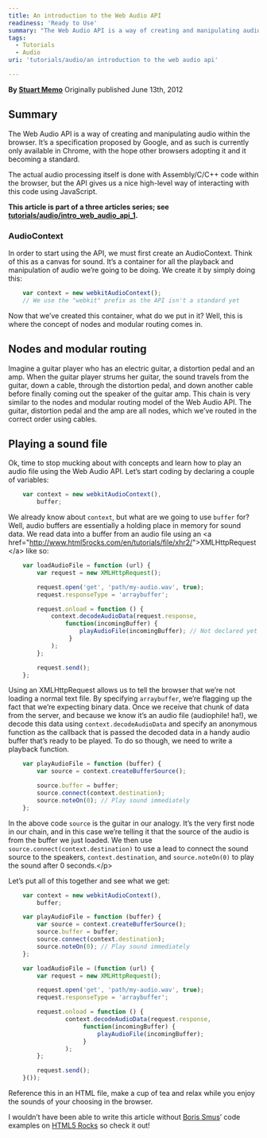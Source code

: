 ```yaml
---
title: An introduction to the Web Audio API
readiness: 'Ready to Use'
summary: "The Web Audio API is a way of creating and manipulating audio within the browser. It’s a specification proposed by Google, and as such is currently only available in Chrome, with the hope other browsers adopting it and it becoming a standard.\n"
tags:
  - Tutorials
  - Audio
uri: 'tutorials/audio/an introduction to the web audio api'

---
```

**By [Stuart Memo](http://stuartmemo.com)**
Originally published June 13th, 2012

## Summary

The Web Audio API is a way of creating and manipulating audio within the browser. It’s a specification proposed by Google, and as such is currently only available in Chrome, with the hope other browsers adopting it and it becoming a standard.

The actual audio processing itself is done with Assembly/C/C++ code within the browser, but the API gives us a nice high-level way of interacting with this code using JavaScript.

**This article is part of a three articles series; see [tutorials/audio/intro\_web\_audio\_api\_1](/tutorials/audio/intro_web_audio_api_1).**

### AudioContext

In order to start using the API, we must first create an AudioContext. Think of this as a canvas for sound. It’s a container for all the playback and manipulation of audio we’re going to be doing. We create it by simply doing this:

``` js
    var context = new webkitAudioContext();
    // We use the "webkit" prefix as the API isn't a standard yet
```

Now that we’ve created this container, what do we put in it? Well, this is where the concept of nodes and modular routing comes in.

## Nodes and modular routing

Imagine a guitar player who has an electric guitar, a distortion pedal and an amp. When the guitar player strums her guitar, the sound travels from the guitar, down a cable, through the distortion pedal, and down another cable before finally coming out the speaker of the guitar amp. This chain is very similar to the nodes and modular routing model of the Web Audio API. The guitar, distortion pedal and the amp are all nodes, which we’ve routed in the correct order using cables.

## Playing a sound file

Ok, time to stop mucking about with concepts and learn how to play an audio file using the Web Audio API. Let’s start coding by declaring a couple of variables:

``` js
    var context = new webkitAudioContext(),
        buffer;
```

We already know about `context`, but what are we going to use `buffer` for? Well, audio buffers are essentially a holding place in memory for sound data. We read data into a buffer from an audio file using an \<a href="<http://www.html5rocks.com/en/tutorials/file/xhr2/>"\>XMLHttpRequest\</a\> like so:

``` js
    var loadAudioFile = function (url) {
        var request = new XMLHttpRequest();

        request.open('get', 'path/my-audio.wav', true);
        request.responseType = 'arraybuffer';

        request.onload = function () {
            context.decodeAudioData(request.response,
                function(incomingBuffer) {
                    playAudioFile(incomingBuffer); // Not declared yet
                 }
            );
        };

        request.send();
    };
```

Using an XMLHttpRequest allows us to tell the browser that we’re not loading a normal text file. By specifying `arraybuffer`, we’re flagging up the fact that we’re expecting binary data. Once we receive that chunk of data from the server, and because we know it’s an audio file (audiophile! ha!), we decode this data using `context.decodeAudioData` and specify an anonymous function as the callback that is passed the decoded data in a handy audio buffer that’s ready to be played. To do so though, we need to write a playback function.

``` js
    var playAudioFile = function (buffer) {
        var source = context.createBufferSource();

        source.buffer = buffer;
        source.connect(context.destination);
        source.noteOn(0); // Play sound immediately
    };
```

In the above code `source` is the guitar in our analogy. It’s the very first node in our chain, and in this case we’re telling it that the source of the audio is from the buffer we just loaded. We then use `source.connect(context.destination)` to use a lead to connect the sound source to the speakers, `context.destination`, and `source.noteOn(0)` to play the sound after 0 seconds.\</p\>

Let’s put all of this together and see what we get:

``` js
    var context = new webkitAudioContext(),
        buffer;

    var playAudioFile = function (buffer) {
        var source = context.createBufferSource();
        source.buffer = buffer;
        source.connect(context.destination);
        source.noteOn(0); // Play sound immediately
    };

    var loadAudioFile = (function (url) {
        var request = new XMLHttpRequest();

        request.open('get', 'path/my-audio.wav', true);
        request.responseType = 'arraybuffer';

        request.onload = function () {
                context.decodeAudioData(request.response,
                     function(incomingBuffer) {
                         playAudioFile(incomingBuffer);
                     }
                );
        };

        request.send();
    }());
```

Reference this in an HTML file, make a cup of tea and relax while you enjoy the sounds of your choosing in the browser.

I wouldn’t have been able to write this article without [Boris Smus](http://smus.com)’ code examples on [HTML5 Rocks](http://www.html5rocks.com/en/tutorials/webaudio/intro/) so check it out!
